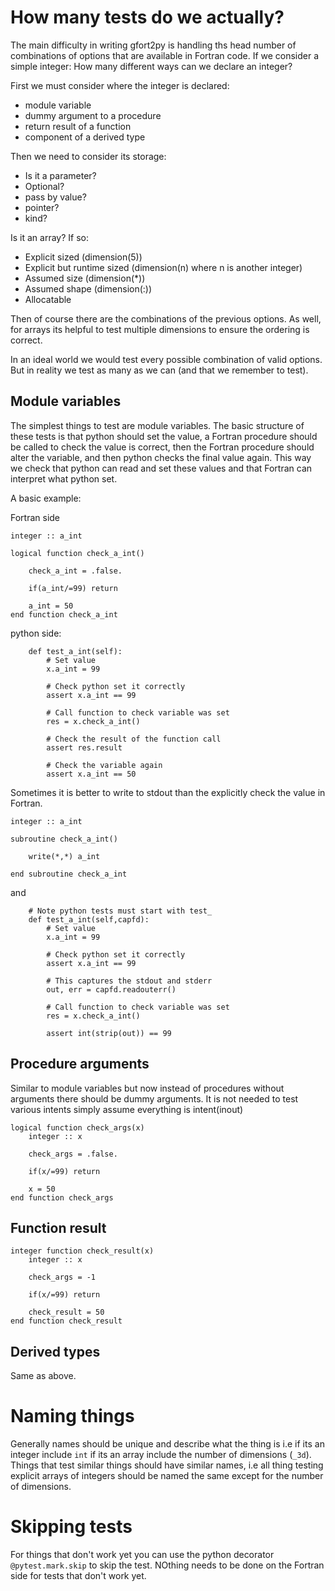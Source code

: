 # How many tests do we actually?

The main difficulty in writing gfort2py is handling ths head number of combinations of options that are available in Fortran code. 
If we consider a simple integer: How many different ways can we declare an integer?

First we must consider where the integer is declared:

- module variable
- dummy argument to a procedure
- return result of a function
- component of a derived type

Then we need to consider its storage:

- Is it a parameter?
- Optional?
- pass by value?
- pointer?
- kind?

Is it an array? If so:

- Explicit sized (dimension(5))
- Explicit but runtime sized (dimension(n) where n is another integer)
- Assumed size (dimension(*))
- Assumed shape (dimension(:))
- Allocatable

Then of course there are the combinations of the previous options. As well, for arrays its helpful to test multiple dimensions to ensure the
ordering is correct.

In an ideal world we would test every possible combination of valid options. But in reality we test as many as we can (and that we remember to test).


## Module variables

The simplest things to test are module variables. The basic structure of these tests is that python should set the value, a Fortran procedure should be
called to check the value is correct, then the Fortran procedure should alter the variable, and then python checks the final value again. This way
we check that python can read and set these values and that Fortran can interpret what python set.

A basic example:

Fortran side

````
integer :: a_int

logical function check_a_int()

    check_a_int = .false.

    if(a_int/=99) return

    a_int = 50
end function check_a_int
````


python side:

````
    def test_a_int(self):
        # Set value
        x.a_int = 99

        # Check python set it correctly
        assert x.a_int == 99

        # Call function to check variable was set
        res = x.check_a_int()

        # Check the result of the function call
        assert res.result
    
        # Check the variable again
        assert x.a_int == 50
````

Sometimes it is better to write to stdout than the explicitly check the value in Fortran.

````
integer :: a_int

subroutine check_a_int()

    write(*,*) a_int
    
end subroutine check_a_int
````

and

````
    # Note python tests must start with test_
    def test_a_int(self,capfd):
        # Set value
        x.a_int = 99

        # Check python set it correctly
        assert x.a_int == 99

        # This captures the stdout and stderr
        out, err = capfd.readouterr()

        # Call function to check variable was set
        res = x.check_a_int()

        assert int(strip(out)) == 99
````

## Procedure arguments

Similar to module variables but now instead of procedures without arguments there should be dummy arguments. It is not needed to test various intents
simply assume everything is intent(inout)

````
logical function check_args(x)
    integer :: x

    check_args = .false.

    if(x/=99) return

    x = 50
end function check_args
````

## Function result


````
integer function check_result(x)
    integer :: x

    check_args = -1

    if(x/=99) return

    check_result = 50
end function check_result
````


## Derived types

Same as above.


# Naming things

Generally names should be unique and describe what the thing is i.e if its an integer include ``int`` if its an array include the number of dimensions (``_3d``). Things that
test similar things should have similar names, i.e all thing testing explicit arrays of integers should be named the same except for the number of dimensions.


# Skipping tests

For things that don't work yet you can use the python decorator ``@pytest.mark.skip`` to skip the test. NOthing needs to be done on the Fortran side for tests that don't work yet.